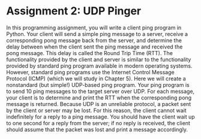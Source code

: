 # Assignment 2: UDP Pinger

In this programming assignment, you will write a client ping program in Python.
Your client will send a simple ping message to a server, receive a corresponding
pong message back from the server, and determine the delay between when the client sent the ping message and received the pong message. This delay is called the Round
Trip Time (RTT). The functionality provided by the client and server is similar to the
functionality provided by standard ping program available in modern operating systems. However, standard ping programs use the Internet Control Message Protocol
(ICMP) (which we will study in Chapter 5). Here we will create a nonstandard (but
simple!) UDP-based ping program.
Your ping program is to send 10 ping messages to the target server over UDP.
For each message, your client is to determine and print the RTT when the corresponding pong message is returned. Because UDP is an unreliable protocol, a packet
sent by the client or server may be lost. For this reason, the client cannot wait indefinitely for a reply to a ping message. You should have the client wait up to one second
for a reply from the server; if no reply is received, the client should assume that the
packet was lost and print a message accordingly.
